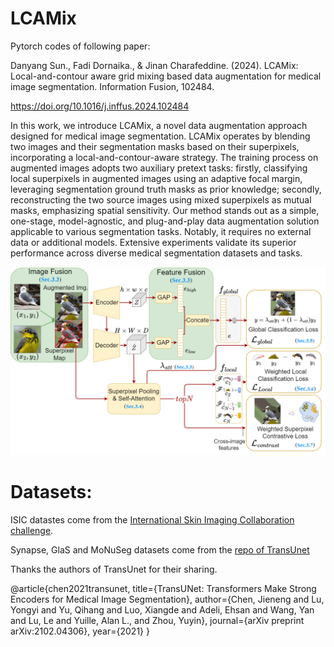 # LCAMix

Pytorch codes of following paper:


Danyang Sun., Fadi Dornaika., & Jinan Charafeddine. (2024). LCAMix: Local-and-contour aware grid mixing based data augmentation for medical image segmentation. Information Fusion, 102484.


https://doi.org/10.1016/j.inffus.2024.102484

In this work, we introduce LCAMix, a novel data augmentation approach designed for medical image segmentation. LCAMix operates by blending two images and their segmentation masks based on their superpixels, incorporating a local-and-contour-aware strategy. The training process on augmented images adopts two auxiliary pretext tasks: firstly, classifying local superpixels in augmented images using an adaptive focal margin, leveraging segmentation ground truth masks as prior knowledge; secondly, reconstructing the two source images using mixed superpixels as mutual masks, emphasizing spatial sensitivity. Our method stands out as a simple, one-stage, model-agnostic, and plug-and-play data augmentation solution applicable to various segmentation tasks. Notably, it requires no external data or additional models. Extensive experiments validate its superior performance across diverse medical segmentation datasets and tasks. 

![image](https://github.com/DanielaPlusPlus/SAFuse/blob/main/framework.png)


Datasets:
=============================

ISIC datastes come from the [International Skin Imaging Collaboration challenge](https://challenge.isic-archive.com/data/). 

Synapse, GlaS and MoNuSeg datasets come from the [repo of TransUnet](https://github.com/Beckschen/TransUNet)

Thanks the authors of TransUnet for their sharing.

@article{chen2021transunet,
  title={TransUNet: Transformers Make Strong Encoders for Medical Image Segmentation},
  author={Chen, Jieneng and Lu, Yongyi and Yu, Qihang and Luo, Xiangde and Adeli, Ehsan and Wang, Yan and Lu, Le and Yuille, Alan L., and Zhou, Yuyin},
  journal={arXiv preprint arXiv:2102.04306},
  year={2021}
}





